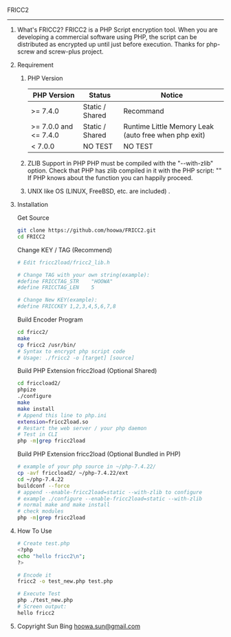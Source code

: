 FRICC2

---

1. What's FRICC2?
   FRICC2 is a PHP Script encryption tool. When you are developing a commercial software using PHP, the script can be distributed as encrypted up until just before execution. Thanks for php-screw and screw-plus project.

   
   
2. Requirement

   1. PHP Version
      
      | PHP Version           | Status          | Notice                                               |
      | --------------------- | --------------- | ---------------------------------------------------- |
      | >= 7.4.0              | Static / Shared | Recommand                                            |
      | >= 7.0.0 and <= 7.4.0 | Static / Shared | Runtime Little Memory Leak (auto free when php exit) |
      | < 7.0.0               | NO TEST         | NO TEST                                              |
      
   2. ZLIB Support in PHP
      PHP must be compiled with the "--with-zlib" option.
      Check that PHP has zlib compiled in it with the PHP script:
      "<? gzopen(); ?>"
      If PHP knows about the function you can happily proceed.

   3. UNIX like OS (LINUX, FreeBSD, etc. are included) .

      

3. Installation

   Get Source

   ```bash
   git clone https://github.com/hoowa/FRICC2.git
   cd FRICC2
   ```

   Change KEY / TAG (Recommend)

   ```bash
   # Edit fricc2load/fricc2_lib.h
   
   # Change TAG with your own string(example):
   #define FRICCTAG_STR    "HOOWA"
   #define FRICCTAG_LEN    5
   
   # Change New KEY(example):
   #define FRICCKEY 1,2,3,4,5,6,7,8
   ```

   Build Encoder Program

   ```bash
   cd fricc2/
   make
   cp fricc2 /usr/bin/
   # Syntax to encrypt php script code
   # Usage: ./fricc2 -o [target] [source]
   ```

   Build PHP Extension fricc2load (Optional Shared)

   ```bash
   cd friccload2/
   phpize
   ./configure
   make
   make install
   # Append this line to php.ini
   extension=fricc2load.so
   # Restart the web server / your php daemon
   # Test in CLI
   php -m|grep fricc2load
   ```

   Build PHP Extension fricc2load (Optional Bundled in PHP)

   ```bash
   # example of your php source in ~/php-7.4.22/
   cp -avf friccload2/ ~/php-7.4.22/ext
   cd ~/php-7.4.22
   buildconf --force
   # append --enable-fricc2load=static --with-zlib to configure
   # example ./configure --enable-fricc2load=static --with-zlib
   # normal make and make install
   # check modules
   php -m|grep fricc2load
   ```

   

4. How To Use

   ```bash
   # Create test.php
   <?php
   echo "hello fricc2\n";
   ?>
   
   # Encode it
   fricc2 -o test_new.php test.php
   
   # Execute Test
   php ./test_new.php
   # Screen output:
   hello fricc2
   ```

   

5. Copyright
   Sun Bing <hoowa.sun@gmail.com>

